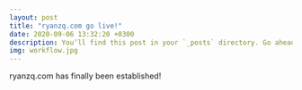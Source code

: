 ```yaml
---
layout: post
title: "ryanzq.com go live!"
date: 2020-09-06 13:32:20 +0300
description: You’ll find this post in your `_posts` directory. Go ahead and edit it and re-build the site to see your changes. # Add post description (optional)
img: workflow.jpg
---
```

ryanzq.com has finally been established!